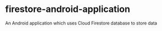 # firestore-android-application
An Android application which uses Cloud Firestore database to store data
